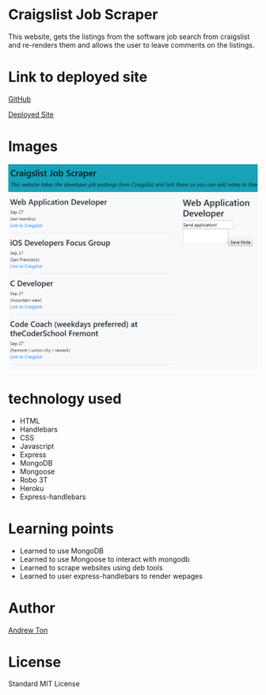 # Craigslist Job Scraper
This website, gets the listings from the software job search from craigslist and re-renders them and allows the user to leave comments on the listings.

# Link to deployed site
[GitHub](https://github.com/atton88/Craigslist-job-scraper)

[Deployed Site](https://craigslist-job-scraper.herokuapp.com/)

# Images

![Page](\public\Capture.PNG)

# technology used

- HTML
- Handlebars
- CSS
- Javascript
- Express
- MongoDB
- Mongoose
- Robo 3T
- Heroku
- Express-handlebars


# Learning points

- Learned to use MongoDB
- Learned to use Mongoose to interact with mongodb
- Learned to scrape websites using deb tools
- Learned to user express-handlebars to render wepages

# Author 
<!-- make a link to the deployed site and have your name as the link -->
[Andrew Ton](https://github.com/atton88)

# License
Standard MIT License